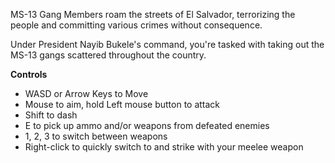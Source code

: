 MS-13 Gang Members roam the streets of El Salvador, terrorizing the people and committing various crimes without consequence.

Under President Nayib Bukele's command, you're tasked with taking out the MS-13 gangs scattered throughout the country.

**Controls**
- WASD or Arrow Keys to Move
- Mouse to aim, hold Left mouse button to attack
- Shift to dash
- E to pick up ammo and/or weapons from defeated enemies
- 1, 2, 3 to switch between weapons
- Right-click to quickly switch to and strike with your meelee weapon